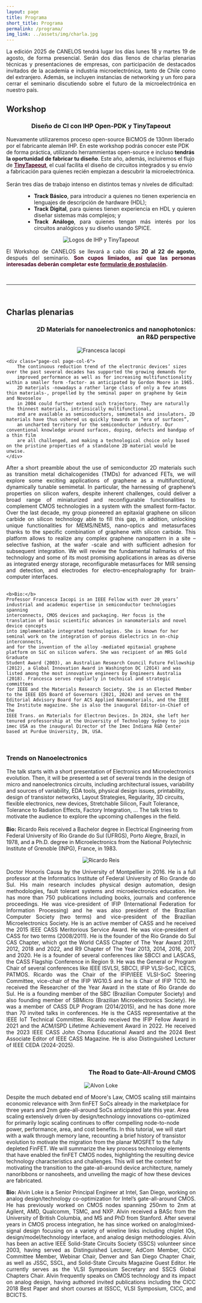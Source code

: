 ```yaml
---
layout: page
title: Programa
short_title: Programa
permalink: /programa/
img_link: ../assets/img/charla.jpg
---
```

<!--
<p align="center"> <img src="../assets/img/programa.png" alt="Programa de CANELOS 2024" style="max-width: 100%"/> </p>

<hr>
<br>

<h2 align="center" style="font-weight: bold;">Actividades</h2>
-->
<p align="justify">
	La edición 2025 de CANELOS tendrá lugar los días lunes 18 y martes 19 de agosto, de forma presencial. 
	Serán dos días llenos de charlas plenarias técnicas y presentaciones de empresas, 
	con participación de destacados invitados de la academia e industria microelectrónica, tanto de Chile como del extranjero.
	Además, se incluyen instancias de networking y un foro para cerrar el seminario discutiendo sobre el futuro de la microelectrónica en nuestro país.
</p>


## Workshop

<h3 align="center" style="font-weight: bold;">Diseño de CI con IHP Open-PDK y TinyTapeout</h3>
<div class="page-col-wrapper">
	<div class="page-col page-col-6">
		Nuevamente utilizaremos proceso open-source BiCMOS de 130nm liberado por el fabricante alemán IHP.
		En este workshop podrás conocer este PDK de forma práctica, utilizando herrammientas open-source e incluso <b>tendrás la oportunidad de 
		fabricar tu diseño</b>. Este año, además, incluiremos el flujo de <b><a href="https://tinytapeout.com/" style="color: #47001e; text-decoration:underline">
		TinyTapeout</a></b>, el cual facilita el diseño de circuitos integrados y su envío a fabricación para quienes recién empiezan a descubrir la microelectrónica. 
		<br><br>
		Serán tres días de trabajo intenso en distintos temas y niveles de dificultad: <br>
		<ul style="text-align: justify; margin-left: 50px">
			<li> <b>Track Básico</b>, para introducir a quienes no tienen experiencia en lenguajes de descripción de hardware (HDL);</li>
			<li> <b>Track Digital</b>, para quienes tienen experiencia en HDL y quieren diseñar sistemas más complejos; y</li>
			<li> <b>Track Análogo</b>, para quienes tengan más interés por los circuitos analógicos y su diseño usando SPICE.</li>
		</ul>
	</div>
	<div class="page-col page-col-4">
		<p align="center"> <img src="../assets/img/ihp_tt.png" alt="Logos de IHP y TinyTapeout" style="max-width: 100%"/> </p>
	</div>
</div>
<p align="justify">
	El Workshop de CANELOS se llevará a cabo días <b>20 al 22 de agosto</b>, después del seminario.
	<b><span style="color: #47001e">Son cupos limiados, así que las personas interesadas deberán completar
	este <a href="https://forms.gle/zh7we1E6kjR6ANtC8" style="color: #47001e; text-decoration:underline">formulario de postulación</a>.</span></b>
</p>

<br>
<hr>
<br>


## Charlas plenarias


<h3 align="right" style="font-weight: bold;">2D Materials for nanoelectronics and nanophotonics:<br> an R&D perspective</h3>
<div class="page-col-wrapper">    
	<div class="page-col page-col-4">
		<p align="center"> <img src="../assets/img/program/iacopi.png" alt="Francesca Iacopi" style="max-width: 100%"/> </p>
	</div>
    
	<div class="page-col page-col-6">
		The continuous reduction trend of the electronic devices’ sizes over the past several decades has supported the growing demands for 
		improved performance as well as for increasing multifunctionality within a smaller form -factor- as anticipated by Gordon Moore in 1965. 
		2D materials -nowadays a rather large class of only a few atoms thin materials-, propelled by the seminal paper on graphene by Geim and Novoselov 
		in 2004 could further extend such trajectory. They are naturally the thinnest materials, intrinsically multifunctional, 
		and are available as semiconductors, semimetals and insulators. 2D materials have thus ushered us quickly towards an “era of surfaces”, 
		an uncharted territory for the semiconductor industry. Our conventional knowledge around surfaces, doping, defects and bandgap of a thin film 
		are all challenged, and making a technological choice only based on the pristine properties of a standalone 2D material would be unwise. 
	</div>
</div>
<p align="justify">
	After a short preamble about the use of semiconductor 2D materials such as transition metal dichalcogenides (TMDs) for advanced FETs, 
	we will explore some exciting applications of graphene as a multifunctional, dynamically tunable semimetal. In particular, 
	the harnessing of graphene’s properties on silicon wafers, despite inherent challenges, could deliver a broad range of miniaturized and 
	reconfigurable functionalities to complement CMOS technologies in a system with the smallest form-factor. Over the last decade, 
	my group pioneered an epitaxial graphene on silicon carbide on silicon technology able to fill this gap, in addition, unlocking unique 
	functionalities for MEMS/NEMS, nano-optics and metasurfaces thanks to the specific combination of graphene with silicon carbide. 
	This platform allows to realize any complex graphene nanopattern in a site – selective fashion, at the wafer -scale and with sufficient 
	adhesion for subsequent integration. We will review the fundamental hallmarks of this technology and some of its most promising applications 
	in areas as diverse as integrated energy storage, reconfigurable metasurfaces for MIR sensing and detection, and electrodes for 
	electro-encephalography for brain-computer interfaces.
	<br><br>
	
	<b>Bio:</b> 
	Professor Francesca Iacopi is an IEEE Fellow with over 20 years’ industrial and academic expertise in semiconductor technologies spanning 
	interconnects, CMOS devices and packaging. Her focus is the translation of basic scientific advances in nanomaterials and novel device concepts 
	into implementable integrated technologies. She is known for her seminal work on the integration of porous dielectrics in on-chip interconnects, 
	and for the invention of the alloy -mediated epitaxial graphene platform on SiC on silicon wafers. She was recipient of an MRS Gold Graduate 
	Student Award (2003), an Australian Research Council Future Fellowship (2012), a Global Innovation Award in Washington DC (2014) and was 
	listed among the most innovative engineers by Engineers Australia (2018). Francesca serves regularly in technical and strategic committees 
	for IEEE and the Materials Research Society. She is an Elected Member to the IEEE EDS Board of Governors (2021, 2024) and serves on the 
	Editorial Advisory Board for ACS Applied Nanomaterials, and the IEEE The Institute magazine. She is also the inaugural Editor-in-Chief of the 
	IEEE Trans. on Materials for Electron Devices. In 2024, she left her tenured professorship at the University of Technology Sydney to join 
	imec USA as the inaugural Director of the Imec Indiana R&D Center based at Purdue University, IN, USA.
</p>
<br>



<h3 align="left" style="font-weight: bold;">Trends on Nanoelectronics</h3>
<div class="page-col-wrapper">
	<div class="page-col page-col-6">
		 The talk starts with a short presentation of Electronics and Microelectronics evolution. Then, it will be presented a set of several trends 
		 in the design of micro and nanoelectronics circuits, including architectural issues, variability and sources of variability, EDA tools, 
		 physical design issues, printability, design of transistor networks, Layout Strategies, Regularity, 3D circuits, flexible electronics, 
		 new devices, Stretchable Silicon, Fault Tolerance, Tolerance to Radiation Effects, Factory Integration, ... The talk tries to motivate 
		 the audience to explore the upcoming challenges in the field.
		<br><br>
		<b>Bio:</b> 
		Ricardo Reis received a Bachelor degree in Electrical Engineering from Federal University of Rio Grande do Sul (UFRGS), Porto Alegre, Brazil, 
		in 1978, and a Ph.D. degree in Microelectronics from the National Polytechnic Institute of Grenoble (INPG), France, in 1983. 
		<br>
	</div>
	<div class="page-col page-col-4">
		<p align="center"> <img src="../assets/img/program/reis.png" alt="Ricardo Reis" style="max-width: 100%"/> </p>
	</div>	
</div>
<p align="justify">
	Doctor Honoris Causa by the University of Montpellier in 2016. He is a full professor at the Informatics Institute of Federal University of 
	Rio Grande do Sul. His main research includes physical design automation, design methodologies, fault tolerant systems and microelectronics education. 
	He has more than 750 publications including books, journals and conference proceedings. He was vice-president of IFIP (International Federation for 
	Information Processing) and he was also president of the Brazilian Computer Society (two terms) and vice-president of the Brazilian Microelectronics 
	Society. He is an active member of CASS and he received the 2015 IEEE CASS Meritorious Service Award. He was vice-president of CASS for two terms 
	(2008/2011). He is the founder of the Rio Grande do Sul CAS Chapter, which got the World CASS Chapter of The Year Award 2011, 2012, 2018 and 2022, 
	and R9 Chapter of The Year 2013, 2014, 2016, 2017 and 2020. He is a founder of several conferences like SBCCI and LASCAS, the CASS Flagship Conference 
	in Region 9. He was the General or Program Chair of several conferences like IEEE ISVLSI, SBCCI, IFIP VLSI-SoC, ICECS, PATMOS. Ricardo was the Chair 
	of the IFIP/IEEE VLSI-SoC Steering Committee, vice-chair of the IFIP WG10.5 and he is Chair of IFIP TC10. he received the Researcher of the Year Award 
	in the state of Rio Grande do Sul. He is a founding member of the SBC (Brazilian Computer Society) and also founding member of SBMicro (Brazilian 
	Microelectronics Society). He was a member of CASS DLP Program (2014/2015), and he has done more than 70 invited talks in conferences. He is the CASS 
	representative at the IEEE IoT Technical Committee. Ricardo received the IFIP Fellow Award in 2021 and the ACM/ISPD Lifetime Achievement Award in 2022. 
	He received the 2023 IEEE CASS John Choma Educational Award and the 2024 Best Associate Editor of IEEE CASS Magazine. He is also Distinguished Lecturer 
	of IEEE CEDA (2024-2025).
</p>
<br>


<h3 align="right" style="font-weight: bold;">The Road to Gate-All-Around CMOS</h3>
<div class="page-col-wrapper">    
	<div class="page-col page-col-4">
		<p align="center"> <img src="../assets/img/program/loke.png" alt="Alvon Loke" style="max-width: 100%"/> </p>
	</div>
	<div class="page-col page-col-6">
		Despite the much debated end of Moore's Law, CMOS scaling still maintains economic relevance with 3nm finFET SoCs already in the marketplace 
		for three years and 2nm gate-all-around SoCs anticipated late this year. Area scaling extensively driven by design/technology innovations 
		co-optimized for primarily logic scaling continues to offer compelling node-to-node power, performance, area, and cost benefits. In this tutorial, 
		we will start with a walk through memory lane, recounting a brief history of transistor evolution to motivate the migration from the planar MOSFET 
		to the fully depleted FinFET. We will summarize the key process technology elements that have enabled the finFET CMOS nodes, highlighting the 
		resulting device technology characteristics and challenges. This will set the context for motivating the transition to the gate-all-around device 
		architecture, namely nanoribbons or nanosheets, and unveiling the magic of how these devices are fabricated.
	</div>
</div>
<p align="justify">
	<b>Bio:</b> 
	Alvin Loke is a Senior Principal Engineer at Intel, San Diego, working on analog design/technology co-optimization for Intel’s gate-all-around CMOS. 
	He has previously worked on CMOS nodes spanning 250nm to 2nm at Agilent, AMD, Qualcomm, TSMC, and NXP. Alvin received a BASc from the University of 
	British Columbia, and MS and PhD from Stanford. After several years in CMOS process integration, he has since worked on analog/mixed-signal design 
	focusing on a variety of wireline links including chiplet IOs, design/model/technology interface, and analog design methodologies. Alvin has been an 
	active IEEE Solid-State Circuits Society (SSCS) volunteer since 2003, having served as Distinguished Lecturer, AdCom Member, CICC Committee Member, 
	Webinar Chair, Denver and San Diego Chapter Chair, as well as JSSC, SSCL, and Solid-State Circuits Magazine Guest Editor. He currently serves as the 
	VLSI Symposium Secretary and SSCS Global Chapters Chair. Alvin frequently speaks on CMOS technology and its impact on analog design, having authored 
	invited publications including the CICC 2018 Best Paper and short courses at ISSCC, VLSI Symposium, CICC, and BCICTS.
</p>



<!--
# Dónde comer
-->